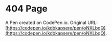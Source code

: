 # 404 Page

A Pen created on CodePen.io. Original URL: [https://codepen.io/kdbkapsere/pen/oNXLbqQ](https://codepen.io/kdbkapsere/pen/oNXLbqQ).


